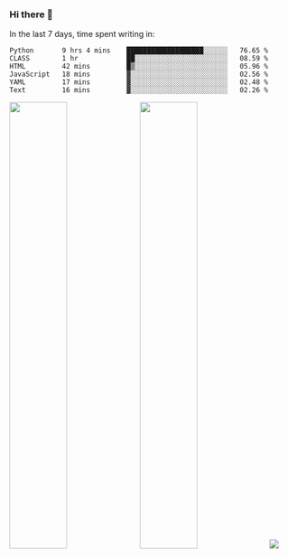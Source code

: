 ### Hi there 👋

In the last 7 days, time spent writing in:

<!--START_SECTION:waka-->

```text
Python       9 hrs 4 mins    ███████████████████░░░░░░   76.65 %
CLASS        1 hr            ██░░░░░░░░░░░░░░░░░░░░░░░   08.59 %
HTML         42 mins         █▒░░░░░░░░░░░░░░░░░░░░░░░   05.96 %
JavaScript   18 mins         ▓░░░░░░░░░░░░░░░░░░░░░░░░   02.56 %
YAML         17 mins         ▓░░░░░░░░░░░░░░░░░░░░░░░░   02.48 %
Text         16 mins         ▓░░░░░░░░░░░░░░░░░░░░░░░░   02.26 %
```

<!--END_SECTION:waka-->

<img src="https://wakatime.com/share/@jimtje/5d0c92de-08f8-4a72-8f2f-6a9693d1e318.svg" width=45% height=45%> <img src="https://wakatime.com/share/@jimtje/501498ae-bda5-4da7-a89d-b40bcdd5556d.svg" width=45% height=45%>
![](https://hit.yhype.me/github/profile?user_id=43537315)
